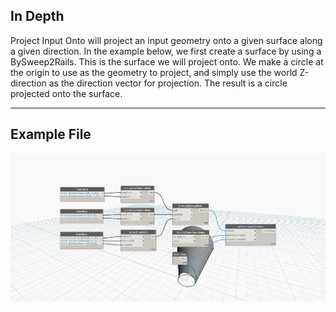 ## In Depth
Project Input Onto will project an input geometry onto a given surface along a given direction. In the example below, we first create a surface by using a BySweep2Rails. This is the surface we will project onto. We make a circle at the origin to use as the geometry to project, and simply use the world Z-direction as the direction vector for projection. The result is a circle projected onto the surface.
___
## Example File

![ProjectInputOnto](./Autodesk.DesignScript.Geometry.Surface.ProjectInputOnto_img.jpg)

